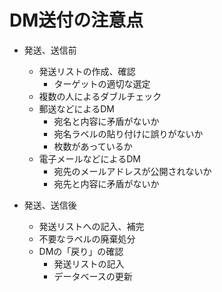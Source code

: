 # DM送付の注意点

- 発送、送信前
  - 発送リストの作成、確認
    - ターゲットの適切な選定
  - 複数の人によるダブルチェック
  - 郵送などによるDM
    - 宛名と内容に矛盾がないか
    - 宛名ラベルの貼り付けに誤りがないか
    - 枚数があっているか
  - 電子メールなどによるDM
    - 宛先のメールアドレスが公開されないか
    - 宛先と内容に矛盾がないか  

- 発送、送信後
  - 発送リストへの記入、補完
  - 不要なラベルの廃棄処分
  - DMの「戻り」の確認
    - 発送リストの記入
    - データベースの更新